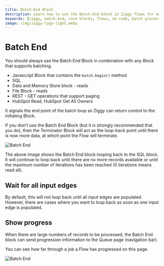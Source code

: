 ```yaml
---
title: Batch-End Block
description: Learn how to use the Batch-End block in Ziggy flows for ending batch processing loops. Complete guide with examples and configuration options.
keywords: [ziggy, batch-end, core blocks, flows, no-code, batch processing, loops]
image: /img/ziggy-logo-light.webp
---
```


# Batch End

You should always use the Batch End Block in combination with any Block that supports batching.

- Javascript Block that contains the ```batch.begin()``` method
- SQL
- Data and Memory Store block - reads
- File Block - reads
- REST - GET operations that support paging
- HubSpot Read, HubSpot Get All Owners

It signals the end point of the batch loop so Ziggy can return control to the initiating Block.

If you don't use the Batch End Block (but it is strongly recommended that you do), then the Terminator Block will act as the loop-back point 
until there is now more data, at which point the Flow will terminate. 

![Batch End](/img/flows/blocks/core/batch-end/block-batch-end.png)

The above image shows the Batch End block looping back to the SQL block. It will continue to loop back 
until there are no more records available or until the maximum number of iterations has been reached (0 iterations means read all).

## Wait for all input edges
By default, this will not loop back until all input edges are populated. 
However, there are cases where you want to loop back as soon as one input edge is populated.

## Show progress
When there are large numbers of records to be processed, the Batch End block can send progression 
information to the Queue page (navigation bar). 

You can see how far through a job a Flow has progressed on this page. 

![Batch End](/img/flows/blocks/core/batch-end/batch-end-progress.png)
